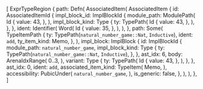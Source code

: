 [
    ExprTypeRegion {
        path: Defn(
            AssociatedItem(
                AssociatedItem {
                    id: AssociatedItemId {
                        impl_block_id: ImplBlockId {
                            module_path: ModulePath(
                                Id {
                                    value: 43,
                                },
                            ),
                            impl_block_kind: Type {
                                ty: TypePath(
                                    Id {
                                        value: 43,
                                    },
                                ),
                            },
                        },
                        ident: Identifier(
                            Word(
                                Id {
                                    value: 35,
                                },
                            ),
                        ),
                    },
                    path: Some(
                        TypeItemPath {
                            ty: TypePath(`natural_number_game::Nat`, `Inductive`),
                            ident: `add`,
                            ty_item_kind: Memo,
                        },
                    ),
                    impl_block: ImplBlock {
                        id: ImplBlockId {
                            module_path: `natural_number_game`,
                            impl_block_kind: Type {
                                ty: TypePath(`natural_number_game::Nat`, `Inductive`),
                            },
                        },
                        ast_idx: 6,
                        body: ArenaIdxRange(
                            0..3,
                        ),
                        variant: Type {
                            ty: TypePath(
                                Id {
                                    value: 43,
                                },
                            ),
                        },
                    },
                    ast_idx: 0,
                    ident: `add`,
                    associated_item_kind: TypeItem(
                        Memo,
                    ),
                    accessibility: PubicUnder(
                        `natural_number_game`,
                    ),
                    is_generic: false,
                },
            ),
        ),
    },
]